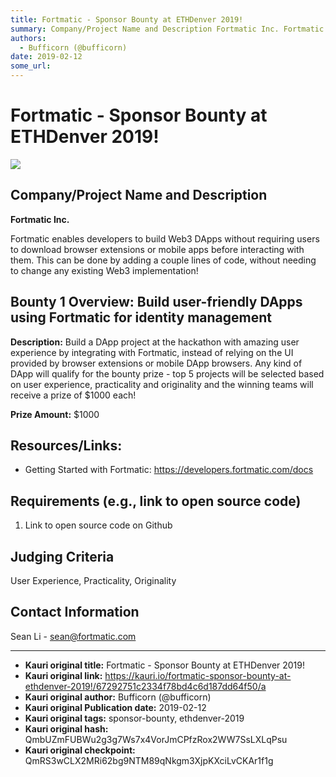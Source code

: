 ```yaml
---
title: Fortmatic - Sponsor Bounty at ETHDenver 2019!
summary: Company/Project Name and Description Fortmatic Inc. Fortmatic enables developers to build Web3 DApps without requiring users to download browser extensions or mobile apps before interacting with them. This can be done by adding a couple lines of code, without needing to change any existing Web3 implementation! Bounty 1 Overview- Build user-friendly DApps using Fortmatic for identity management Description- Build a DApp project at the hackathon with amazing user experience by integrating with For
authors:
  - Bufficorn (@bufficorn)
date: 2019-02-12
some_url: 
---
```


# Fortmatic - Sponsor Bounty at ETHDenver 2019!

![](https://ipfs.infura.io/ipfs/QmPwbNYMtV8NDX3AhTd7v9KNxuLUmGqUHMwJtbV2o2hsDb)


## Company/Project Name and Description

**Fortmatic Inc.**

Fortmatic enables developers to build Web3 DApps without requiring users to download browser extensions or mobile apps before interacting with them. This can be done by adding a couple lines of code, without needing to change any existing Web3 implementation!

## Bounty 1 Overview: Build user-friendly DApps using Fortmatic for identity management

**Description:** Build a DApp project at the hackathon with amazing user experience by integrating with Fortmatic, instead of relying on the UI provided by browser extensions or mobile DApp browsers. Any kind of DApp will qualify for the bounty prize - top 5 projects will be selected based on user experience, practicality and originality and the winning teams will receive a prize of $1000 each!

**Prize Amount:** $1000

## Resources/Links:
- Getting Started with Fortmatic: https://developers.fortmatic.com/docs

## Requirements (e.g., link to open source code)

1. Link to open source code on Github

## Judging Criteria

User Experience, Practicality, Originality

## Contact Information

Sean Li - sean@fortmatic.com





---

- **Kauri original title:** Fortmatic - Sponsor Bounty at ETHDenver 2019!
- **Kauri original link:** https://kauri.io/fortmatic-sponsor-bounty-at-ethdenver-2019!/67292751c2334f78bd4c6d187dd64f50/a
- **Kauri original author:** Bufficorn (@bufficorn)
- **Kauri original Publication date:** 2019-02-12
- **Kauri original tags:** sponsor-bounty, ethdenver-2019
- **Kauri original hash:** QmbUZmFUBWu2g3g7Ws7x4VorJmCPfzRox2WW7SsLXLqPsu
- **Kauri original checkpoint:** QmRS3wCLX2MRi62bg9NTM89qNkgm3XjpKXciLvCKAr1f1g



